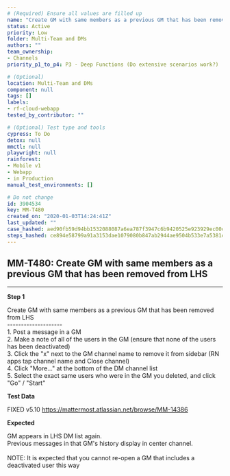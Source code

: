 ```yaml
---
# (Required) Ensure all values are filled up
name: "Create GM with same members as a previous GM that has been removed from LHS"
status: Active
priority: Low
folder: Multi-Team and DMs
authors: ""
team_ownership: 
- Channels
priority_p1_to_p4: P3 - Deep Functions (Do extensive scenarios work?)

# (Optional)
location: Multi-Team and DMs
component: null
tags: []
labels: 
- rf-cloud-webapp
tested_by_contributor: ""

# (Optional) Test type and tools
cypress: To Do
detox: null
mmctl: null
playwright: null
rainforest: 
- Mobile v1
- Webapp
- in Production
manual_test_environments: []

# Do not change
id: 3904534
key: MM-T480
created_on: "2020-01-03T14:24:41Z"
last_updated: ""
case_hashed: aed90fb59d94bb1532088087a6ea787f3947c6b9420525e923929ec00c30d3e4151988b07058461fa010dd9199676bc9
steps_hashed: ce894e58799a91a3153dae1079080b847ab2944ae9504b533e7a5381c552178151a4dcb6f06f00155a5031b07b4552e4
---
```


<!-- (Auto-generated) Based on frontmatter's "key" and "name" -->

## MM-T480: Create GM with same members as a previous GM that has been removed from LHS

---

**Step 1**

Create GM with same members as a previous GM that has been removed from LHS\
\--------------------\
1\. Post a message in a GM\
2\. Make a note of all of the users in the GM (ensure that none of the users has been deactivated)\
3\. Click the "x" next to the GM channel name to remove it from sidebar (RN apps tap channel name and Close channel)\
4\. Click "More..." at the bottom of the DM channel list\
5\. Select the exact same users who were in the GM you deleted, and click "Go" / "Start"

**Test Data**

FIXED v5.10 <https://mattermost.atlassian.net/browse/MM-14386>

**Expected**

GM appears in LHS DM list again.\
Previous messages in that GM's history display in center channel.\
\
NOTE: It is expected that you cannot re-open a GM that includes a deactivated user this way
